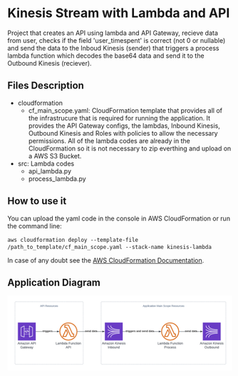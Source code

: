 # Kinesis Stream with Lambda and API
Project that creates an API using lambda and API Gateway, recieve data from user, checks if the field 'user_timespent' is correct (not 0 or nullable) and send the data to the Inboud Kinesis (sender) that triggers a process lambda function which decodes the base64 data and send it to the Outbound Kinesis (reciever).

## Files Description
  - cloudformation
    - cf_main_scope.yaml: CloudFormation template that provides all of the infrastrucure that is required for running the application. It provides the API Gateway configs, the lambdas, Inbound Kinesis, Outbound Kinesis and Roles with policies to allow the necessary permissions. All of the lambda codes are already in the CloudFormation so it is not necessary to zip everthing and upload on a AWS S3 Bucket.
  - src: Lambda codes
    - api_lambda.py
    - process_lambda.py
 
 ## How to use it 
 You can upload the yaml code in the console in AWS CloudFormation or run the command line: 
 ``` 
 aws cloudformation deploy --template-file /path_to_template/cf_main_scope.yaml --stack-name kinesis-lambda
 ```
 In case of any doubt see the [AWS CloudFormation Documentation](https://docs.aws.amazon.com/cli/latest/reference/cloudformation/deploy/index.html).
 
 ## Application Diagram
 ![Application Diagram](lambda_kinesis.png "Application Diagram")
